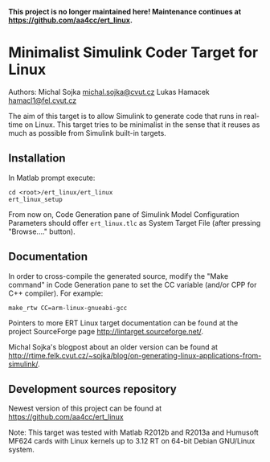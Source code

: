 **This project is no longer maintained here! Maintenance continues at
https://github.com/aa4cc/ert_linux.**

Minimalist Simulink Coder Target for Linux
============================================

Authors: Michal Sojka <michal.sojka@cvut.cz>
         Lukas Hamacek <hamacl1@fel.cvut.cz>

The aim of this target is to allow Simulink to generate code that
runs in real-time on Linux. This target tries to be minimalist in
the sense that it reuses as much as possible from Simulink built-in
targets.


Installation
------------

In Matlab prompt execute:

    cd <root>/ert_linux/ert_linux
    ert_linux_setup

From now on, Code Generation pane of Simulink Model Configuration
Parameters should offer `ert_linux.tlc` as System Target File (after
pressing "Browse...." button).

Documentation
-------------

In order to cross-compile the generated source, modify the "Make
command" in Code Generation pane to set the CC variable (and/or CPP
for C++ compiler). For example:

    make_rtw CC=arm-linux-gnueabi-gcc

Pointers to more ERT Linux target documentation can be found at the
project SourceForge page http://lintarget.sourceforge.net/.

Michal Sojka's blogpost about an older version can be found at
http://rtime.felk.cvut.cz/~sojka/blog/on-generating-linux-applications-from-simulink/.

Development sources repository
------------------------------

Newest version of this project can be found at
https://github.com/aa4cc/ert_linux

Note: This target was tested with Matlab R2012b and R2013a
      and Humusoft MF624 cards with Linux kernels up to 3.12 RT
      on 64-bit Debian GNU/Linux system.
